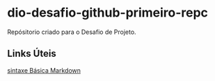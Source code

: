 # dio-desafio-github-primeiro-repc
Repósitorio criado para o Desafio de Projeto.

## Links Úteis
[sintaxe Básica Markdown](https://www.markdownguide.org/basic-syntax/)
